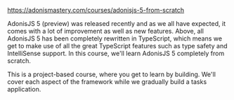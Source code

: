 https://adonismastery.com/courses/adonisjs-5-from-scratch

AdonisJS 5 (preview) was released recently and as we all have expected, it comes with a lot of improvement as well as new features. Above, all AdonisJS 5 has been completely rewritten in TypeScript, which means we get to make use of all the great TypeScript features such as type safety and IntelliSense support. In this course, we'll learn AdonisJS 5 completely from scratch.

This is a project-based course, where you get to learn by building. We'll cover each aspect of the framework while we gradually build a tasks application.
